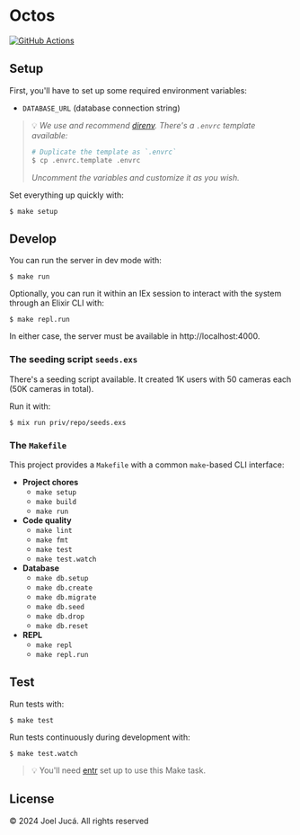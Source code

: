 # Octos

[![GitHub Actions](https://github.com/joeljuca/octos/actions/workflows/elixir.yaml/badge.svg)](https://github.com/joeljuca/octos/actions/workflows/elixir.yaml)

## Setup

First, you'll have to set up some required environment variables:

- `DATABASE_URL` (database connection string)

> 💡 _We use and recommend [direnv](https://direnv.net). There's a `.envrc` template available:_
>
> ```sh
> # Duplicate the template as `.envrc`
> $ cp .envrc.template .envrc
> ```
>
> _Uncomment the variables and customize it as you wish._

Set everything up quickly with:

```
$ make setup
```

## Develop

You can run the server in dev mode with:

```
$ make run
```

Optionally, you can run it within an IEx session to interact with the system through an Elixir CLI with:

```
$ make repl.run
```

In either case, the server must be available in http://localhost:4000.

### The seeding script `seeds.exs`

There's a seeding script available. It created 1K users with 50 cameras each (50K cameras in total).

Run it with:

```
$ mix run priv/repo/seeds.exs
```

### The `Makefile`

This project provides a `Makefile` with a common `make`-based CLI interface:

- **Project chores**
  - `make setup`
  - `make build`
  - `make run`
- **Code quality**
  - `make lint`
  - `make fmt`
  - `make test`
  - `make test.watch`
- **Database**
  - `make db.setup`
  - `make db.create`
  - `make db.migrate`
  - `make db.seed`
  - `make db.drop`
  - `make db.reset`
- **REPL**
  - `make repl`
  - `make repl.run`

## Test

Run tests with:

```
$ make test
```

Run tests continuously during development with:

```
$ make test.watch
```

> 💡 You'll need [entr](https://github.com/eradman/entr) set up to use this Make task.

## License

&copy; 2024 Joel Jucá. All rights reserved
